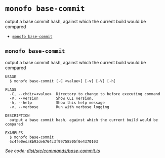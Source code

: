 `monofo base-commit`
====================

output a base commit hash, against which the current build would be compared

* [`monofo base-commit`](#monofo-base-commit)

## `monofo base-commit`

output a base commit hash, against which the current build would be compared

```
USAGE
  $ monofo base-commit [-C <value>] [-v] [-V] [-h]

FLAGS
  -C, --chdir=<value>  Directory to change to before executing command
  -V, --version        Show CLI version.
  -h, --help           Show this help message
  -v, --verbose        Run with verbose logging

DESCRIPTION
  output a base commit hash, against which the current build would be compared

EXAMPLES
  $ monofo base-commit
  6c4fe0eda8b93de6764c3f99758505f0e4370103
```

_See code: [dist/src/commands/base-commit.ts](https://github.com/vital-software/monofo-buildkite-plugin/blob/v5.0.13/dist/src/commands/base-commit.ts)_
